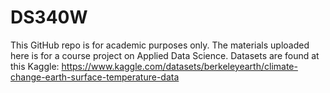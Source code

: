 # DS340W
This GitHub repo is for academic purposes only. The materials uploaded here is for a course project on Applied Data Science.
Datasets are found at this Kaggle: https://www.kaggle.com/datasets/berkeleyearth/climate-change-earth-surface-temperature-data
